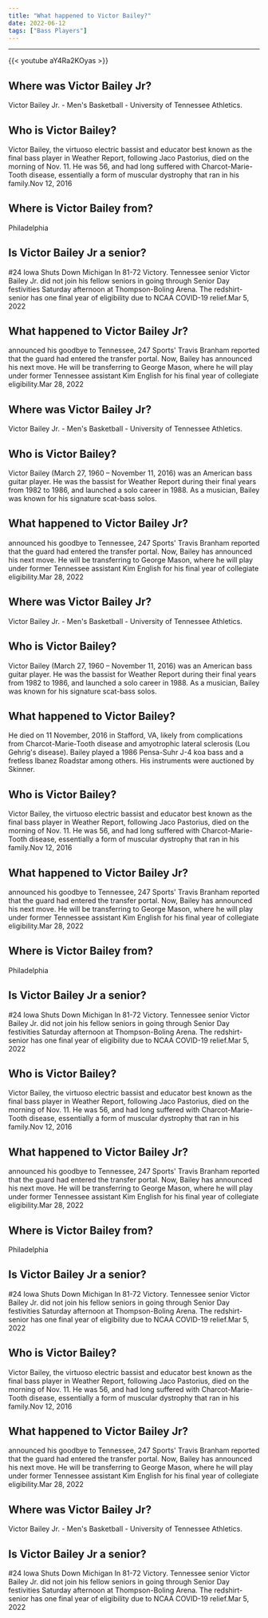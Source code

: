 ```yaml
---
title: "What happened to Victor Bailey?"
date: 2022-06-12
tags: ["Bass Players"]
---
```


---
{{< youtube aY4Ra2KOyas >}}
## Where was Victor Bailey Jr?
Victor Bailey Jr. - Men's Basketball - University of Tennessee Athletics.

## Who is Victor Bailey?
Victor Bailey, the virtuoso electric bassist and educator best known as the final bass player in Weather Report, following Jaco Pastorius, died on the morning of Nov. 11. He was 56, and had long suffered with Charcot-Marie-Tooth disease, essentially a form of muscular dystrophy that ran in his family.Nov 12, 2016

## Where is Victor Bailey from?
Philadelphia

## Is Victor Bailey Jr a senior?
#24 Iowa Shuts Down Michigan In 81-72 Victory. Tennessee senior Victor Bailey Jr. did not join his fellow seniors in going through Senior Day festivities Saturday afternoon at Thompson-Boling Arena. The redshirt-senior has one final year of eligibility due to NCAA COVID-19 relief.Mar 5, 2022

## What happened to Victor Bailey Jr?
announced his goodbye to Tennessee, 247 Sports' Travis Branham reported that the guard had entered the transfer portal. Now, Bailey has announced his next move. He will be transferring to George Mason, where he will play under former Tennessee assistant Kim English for his final year of collegiate eligibility.Mar 28, 2022

## Where was Victor Bailey Jr?
Victor Bailey Jr. - Men's Basketball - University of Tennessee Athletics.

## Who is Victor Bailey?
Victor Bailey (March 27, 1960 – November 11, 2016) was an American bass guitar player. He was the bassist for Weather Report during their final years from 1982 to 1986, and launched a solo career in 1988. As a musician, Bailey was known for his signature scat-bass solos.

## What happened to Victor Bailey Jr?
announced his goodbye to Tennessee, 247 Sports' Travis Branham reported that the guard had entered the transfer portal. Now, Bailey has announced his next move. He will be transferring to George Mason, where he will play under former Tennessee assistant Kim English for his final year of collegiate eligibility.Mar 28, 2022

## Where was Victor Bailey Jr?
Victor Bailey Jr. - Men's Basketball - University of Tennessee Athletics.

## Who is Victor Bailey?
Victor Bailey (March 27, 1960 – November 11, 2016) was an American bass guitar player. He was the bassist for Weather Report during their final years from 1982 to 1986, and launched a solo career in 1988. As a musician, Bailey was known for his signature scat-bass solos.

## What happened to Victor Bailey?
He died on 11 November, 2016 in Stafford, VA, likely from complications from Charcot-Marie-Tooth disease and amyotrophic lateral sclerosis (Lou Gehrig's disease). Bailey played a 1986 Pensa-Suhr J-4 koa bass and a fretless Ibanez Roadstar among others. His instruments were auctioned by Skinner.

## Who is Victor Bailey?
Victor Bailey, the virtuoso electric bassist and educator best known as the final bass player in Weather Report, following Jaco Pastorius, died on the morning of Nov. 11. He was 56, and had long suffered with Charcot-Marie-Tooth disease, essentially a form of muscular dystrophy that ran in his family.Nov 12, 2016

## What happened to Victor Bailey Jr?
announced his goodbye to Tennessee, 247 Sports' Travis Branham reported that the guard had entered the transfer portal. Now, Bailey has announced his next move. He will be transferring to George Mason, where he will play under former Tennessee assistant Kim English for his final year of collegiate eligibility.Mar 28, 2022

## Where is Victor Bailey from?
Philadelphia

## Is Victor Bailey Jr a senior?
#24 Iowa Shuts Down Michigan In 81-72 Victory. Tennessee senior Victor Bailey Jr. did not join his fellow seniors in going through Senior Day festivities Saturday afternoon at Thompson-Boling Arena. The redshirt-senior has one final year of eligibility due to NCAA COVID-19 relief.Mar 5, 2022

## Who is Victor Bailey?
Victor Bailey, the virtuoso electric bassist and educator best known as the final bass player in Weather Report, following Jaco Pastorius, died on the morning of Nov. 11. He was 56, and had long suffered with Charcot-Marie-Tooth disease, essentially a form of muscular dystrophy that ran in his family.Nov 12, 2016

## What happened to Victor Bailey Jr?
announced his goodbye to Tennessee, 247 Sports' Travis Branham reported that the guard had entered the transfer portal. Now, Bailey has announced his next move. He will be transferring to George Mason, where he will play under former Tennessee assistant Kim English for his final year of collegiate eligibility.Mar 28, 2022

## Where is Victor Bailey from?
Philadelphia

## Is Victor Bailey Jr a senior?
#24 Iowa Shuts Down Michigan In 81-72 Victory. Tennessee senior Victor Bailey Jr. did not join his fellow seniors in going through Senior Day festivities Saturday afternoon at Thompson-Boling Arena. The redshirt-senior has one final year of eligibility due to NCAA COVID-19 relief.Mar 5, 2022

## Who is Victor Bailey?
Victor Bailey, the virtuoso electric bassist and educator best known as the final bass player in Weather Report, following Jaco Pastorius, died on the morning of Nov. 11. He was 56, and had long suffered with Charcot-Marie-Tooth disease, essentially a form of muscular dystrophy that ran in his family.Nov 12, 2016

## What happened to Victor Bailey Jr?
announced his goodbye to Tennessee, 247 Sports' Travis Branham reported that the guard had entered the transfer portal. Now, Bailey has announced his next move. He will be transferring to George Mason, where he will play under former Tennessee assistant Kim English for his final year of collegiate eligibility.Mar 28, 2022

## Where was Victor Bailey Jr?
Victor Bailey Jr. - Men's Basketball - University of Tennessee Athletics.

## Is Victor Bailey Jr a senior?
#24 Iowa Shuts Down Michigan In 81-72 Victory. Tennessee senior Victor Bailey Jr. did not join his fellow seniors in going through Senior Day festivities Saturday afternoon at Thompson-Boling Arena. The redshirt-senior has one final year of eligibility due to NCAA COVID-19 relief.Mar 5, 2022

